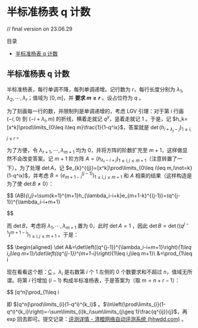 # 半标准杨表 q 计数


// final version on 23.06.29


<div class="toc"><div class="toc-container-header">目录</div><ul><li><a href="#半标准杨表-q-计数" rel="noopener nofollow">半标准杨表 q 计数</a></li></ul></div>


<h2 id="半标准杨表-q-计数">半标准杨表 q 计数</h2>

半标准杨表，每行单调不降，每列单调递增。记行数为 $r$，每行长度分别为 $\lambda_1,\lambda_2,\cdots,\lambda_r$；值域为 $[0,m]$，并 <strong>要求 $m\geq r$</strong> 。设占位符为 $q$ 。

为了刻画每一行的数，并限制列是单调递增的，考虑 LGV 引理：对于第 $i$ 行画 $(-i,0)$ 到 $(-i+\lambda_i,m)$ 的折线，横着走就记 $q^y$，竖着走就记 $1$ 。于是，记 $h_k=[x^k]\prod\limits_{0\leq i\leq m}\frac{1}{1-q^ix}$，答案就是 $\det(h_{i+\lambda_j-j})_{1\leq i,j\leq r}$ 。

为了方便，令 $\lambda_{r+1},\cdots,\lambda_{m+1}$ 均为 $0$，并将方阵的阶数扩充至 $m+1$，这样做显然不会改变答案。记 $m+1$ 阶方阵 $A=(h_{\lambda_i-i+j})_{1\leq i,j\leq m+1}$（注意转置了一下）。为了处理 $\det A$，记 $e_{k}^{(j)}=[x^k]\prod\limits_{0\leq i\leq m,i\not=k}(1-q^ix)$，并考虑 $B=(e_{m+1-i}^{(j-1)})_{1\leq i,j\leq m+1}$ 和 $A$ 相乘的结果（这样构造是为了使 $\det B\not=0$）：


$$
(AB)_{i,j}=\sum_{k=1}^{m+1}h_{\lambda_i-i+k}e_{m+1-k}^{(j-1)}=(q^{j-1})^{\lambda_i-i+m+1}

$$

而 $\det B$，考虑将 $\lambda_{1},\cdots,\lambda_{m+1}$ 置为 $0$，此时 $\det A=1$ ，因此 $\det B=\det\left((q^{j-1})^{m+1-i}\right)_{1\leq i,j\leq m+1}$ 。于是：


$$
\begin{aligned}
\det A&amp;=\det\left((q^{j-1})^{\lambda_i-i+m+1}\right)_{1\leq i,j\leq m+1}/\det\left((q^{j-1})^{m+1-i}\right)_{1\leq i,j\leq m+1}\\
&amp;=\prod_{1\leq i

现在看看这个题：<a href="https://sy.hhwdd.com/new/ViewGProblem.page?gpid=Dcp6o" target="_blank" rel="noopener nofollow">C</a> 。$\lambda_i$ 是右数第 $i$ 个 $1$ 左侧的 $0$ 个数要求和不超过 $n$，值域无所谓。将第 $i$ 行增加 $(i-1)$ 构成半标准杨表，于是答案为（取 $m=n+r-1$）：


$$
[q^n]\prod_{1\leq i

即 $[q^n]\prod\limits_{i}(1-q^i)^{k_i}$ 。$\ln\left(\prod\limits_{i}(1-q^i)^{k_i}\right)=-\sum\limits_{i}k_i\sum\limits_{j\geq 1}\frac{q^{ij}}{j}$，再 exp 回去即可。提交记录：<a href="https://sy.hhwdd.com/new/DetailResult.page?submitid=n8icf7n" target="_blank" rel="noopener nofollow">评测详情 - 清橙网络自动评测系统 (hhwdd.com)</a> 。

